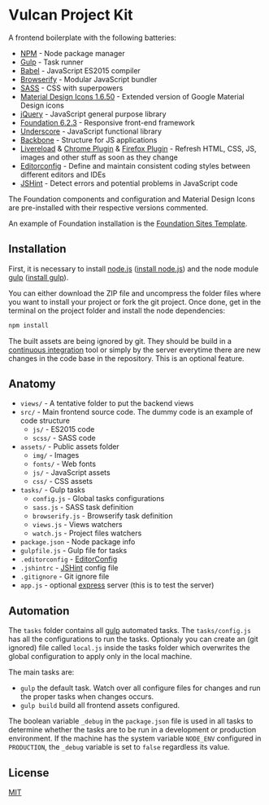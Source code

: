 # Vulcan Project Kit

A frontend boilerplate with the following batteries:

- [NPM](http://npmjs.org) - Node package manager
- [Gulp](http://gulpjs.com) - Task runner
- [Babel](http://babeljs.io/) - JavaScript ES2015 compiler
- [Browserify](http://browserify.org/) - Modular JavaScript bundler
- [SASS](http://sass-lang.com/) - CSS with superpowers
- [Material Design Icons 1.6.50](https://materialdesignicons.com/) - Extended version of Google Material Design icons
- [jQuery](http://jquery.com) - JavaScript general purpose library
- [Foundation 6.2.3](foundation.zurb.com) - Responsive front-end framework
- [Underscore](http://underscorejs.org) - JavaScript functional library
- [Backbone](http://backbonejs.org) - Structure for JS applications
- [Livereload](http://livereload.com/) & [Chrome Plugin](https://chrome.google.com/webstore/detail/livereload/jnihajbhpnppcggbcgedagnkighmdlei) & [Firefox Plugin](https://addons.mozilla.org/en-US/firefox/addon/livereload/) - Refresh HTML, CSS, JS, images and other stuff as soon as they change
- [Editorconfig](http://editorconfig.org/) - Define and maintain consistent coding styles between different editors and IDEs
- [JSHint](http://jshint.com/) - Detect errors and potential problems in JavaScript code

The Foundation components and configuration and Material Design Icons are pre-installed with their respective versions commented.

An example of Foundation installation is the [Foundation Sites Template](https://github.com/zurb/foundation-sites-template).

## Installation

First, it is necessary to install [node.js](http://nodejs.org) ([install node.js](https://nodejs.org/en/download/)) and the node module [gulp](http://gulpjs.com) ([install gulp](https://github.com/gulpjs/gulp/blob/master/docs/getting-started.md)).

You can either download the ZIP file and uncompress the folder files where you want to install your project or fork the git project. Once done, get in the terminal on the project folder and install the node dependencies:

```bash
npm install
```

The built assets are being ignored by git. They should be build in a [continuous integration](https://en.wikipedia.org/wiki/Continuous_integration) tool or simply by the server everytime there are new changes in the code base in the repository. This is an optional feature.

## Anatomy

- `views/` - A tentative folder to put the backend views
- `src/` - Main frontend source code. The dummy code is an example of code structure
  - `js/` - ES2015 code
  - `scss/` - SASS code
- `assets/` - Public assets folder
  - `img/` - Images
  - `fonts/` - Web fonts
  - `js/` - JavaScript assets
  - `css/` - CSS assets
- `tasks/` - Gulp tasks
  - `config.js` - Global tasks configurations
  - `sass.js` - SASS task definition
  - `browserify.js` - Browserify task definition
  - `views.js` - Views watchers
  - `watch.js` - Project files watchers
- `package.json` - Node package info
- `gulpfile.js` - Gulp file for tasks
- `.editorconfig` - [EditorConfig](http://editorconfig.org/)
- `.jshintrc` - [JSHint](http://jshint.com/) config file
- `.gitignore` - Git ignore file
- `app.js` - optional [express](http://expressjs.com/) server (this is to test the server)

## Automation

The `tasks` folder contains all [gulp](http://gulpjs.com) automated tasks. The `tasks/config.js` has all the configurations to run the tasks. Optionaly you can create an (git ignored) file called `local.js` inside the tasks folder which overwrites the global configuration to apply only in the local machine.

The main tasks are:

- `gulp` the default task. Watch over all configure files for changes and run the proper tasks when changes occurs.
- `gulp build` build all frontend assets configured.

The boolean variable `_debug` in the `package.json` file is used in all tasks to determine whether the tasks are to be run in a development or production environment. If the machine has the system variable `NODE_ENV` configured in `PRODUCTION`, the `_debug` variable is set to `false` regardless its value.

## License

[MIT](./LICENSE)
